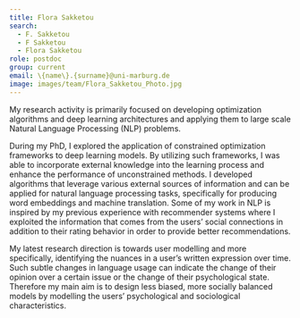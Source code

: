 ```yaml
---
title: Flora Sakketou
search:
  - F. Sakketou
  - F Sakketou
  - Flora Sakketou
role: postdoc
group: current
email: \{name\}.{surname}@uni-marburg.de
image: images/team/Flora_Sakketou_Photo.jpg
---
```


My research activity is primarily focused on developing optimization algorithms and deep learning architectures and applying them to large scale Natural Language Processing (NLP) problems.

During my PhD, I explored the application of constrained optimization frameworks to deep learning models. By utilizing such frameworks, I was able to incorporate external knowledge into the learning process and enhance the performance of unconstrained methods. I developed algorithms that leverage various external sources of information and can be applied for natural language processing tasks, specifically for producing word embeddings and machine translation. Some of my work in NLP is inspired by my previous experience with recommender systems where I exploited the information that comes from the users’ social connections in addition to their rating behavior in order to provide better recommendations.

My latest research direction is towards user modelling and more specifically, identifying the nuances in a user’s written expression over time. Such subtle changes in language usage can indicate the change of their opinion over a certain issue or the change of their psychological state. Therefore my main aim is to design less biased, more socially balanced models by modelling the users’ psychological and sociological characteristics.
